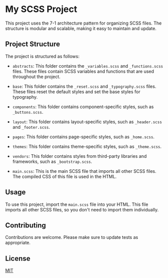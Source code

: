 # My SCSS Project

This project uses the 7-1 architecture pattern for organizing SCSS files. The structure is modular and scalable, making it easy to maintain and update.

## Project Structure

The project is structured as follows:

- `abstracts`: This folder contains the `_variables.scss` and `_functions.scss` files. These files contain SCSS variables and functions that are used throughout the project.

- `base`: This folder contains the `_reset.scss` and `_typography.scss` files. These files reset the default styles and set the base styles for typography.

- `components`: This folder contains component-specific styles, such as `_buttons.scss`.

- `layout`: This folder contains layout-specific styles, such as `_header.scss` and `_footer.scss`.

- `pages`: This folder contains page-specific styles, such as `_home.scss`.

- `themes`: This folder contains theme-specific styles, such as `_theme.scss`.

- `vendors`: This folder contains styles from third-party libraries and frameworks, such as `_bootstrap.scss`.

- `main.scss`: This is the main SCSS file that imports all other SCSS files. The compiled CSS of this file is used in the HTML.

## Usage

To use this project, import the `main.scss` file into your HTML. This file imports all other SCSS files, so you don't need to import them individually.

## Contributing

Contributions are welcome. Please make sure to update tests as appropriate.

## License

[MIT](https://choosealicense.com/licenses/mit/)